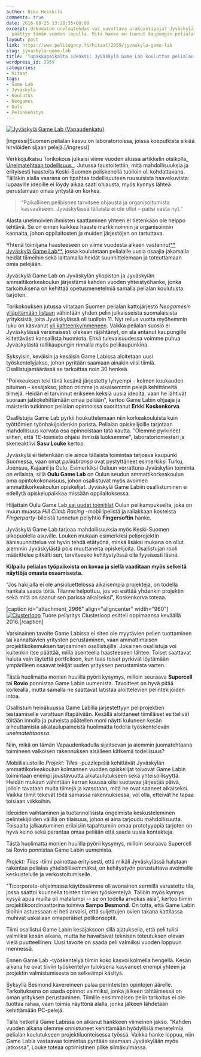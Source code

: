 ```yaml
---
author: Niko Heikkilä
comments: true
date: 2016-08-25 13:28:35+00:00
excerpt: Uskomaton unelmatehdas vai uuvuttava urakointipaja? Jyväskylä Game Lab -hanke
  päättyy tämän vuoden lopulla. Mitä hanke on tuonut kaupungin pelialalle?
layout: post
link: https://www.pelilegacy.fi/hitaat/2959/jyvaskyla-game-lab
slug: jyvaskyla-game-lab
title: 'Tupakkapaikalta ideaksi: Jyväskylä Game Lab kouluttaa pelialan uusia kykyjä'
wordpress_id: 2959
categories:
- Hitaat
tags:
- Game Lab
- Jyväskylä
- Koulutus
- Neogames
- Oulu
- Pelinkehitys
---
```


[![Jyväskylä Game Lab (Vapaudenkatu)](https://www.pelilegacy.fi/wp-content/uploads/2016/08/gamelab.jpg)](https://www.pelilegacy.fi/wp-content/uploads/2016/08/gamelab.jpg)

[ingressi]Suomen pelialan kasvu on laboratorioissa, joissa koeputkista sikiää hirviöiden sijaan pelejä.[/ingressi]

Verkkojulkaisu Torikokous julkaisi viime vuoden alussa artikkelin otsikolla_[ Unelmatehtaan todellisuus](http://torikokous.fi/unelmatehtaan-todellisuus/)_. Jutussa taustoitettiin, mitä mahdollisuuksia ja erityisesti haasteita Keski-Suomen peliskenellä tuolloin oli kohdattavana. Tälläkin alalla vaarana on tipahtaa todellisuuteen ruusuisista haavekuvista: lupaaville ideoille ei löydy aikaa saati ohjausta, myös kynnys lähteä perustamaan omaa yritystä on korkea.



<blockquote>“Paikallinen pelibisnes tarvitsee ohjausta ja organisoitumista kasvaakseen. Jyväskylässä tällaista ei ole ollut – paitsi vasta nyt.”</blockquote>



Alasta unelmoivien ihmisten saattaminen yhteen ei tietenkään ole helppo tehtävä. Se on ennen kaikkea haaste markkinoinnin ja organisoinnin kannalta, johon oppilaitosten ja muiden järjestöjen on tartuttava.

Yhtenä toimijana haasteeseen on viime vuodesta alkaen vastannut[** Jyväskylä Game Lab**](http://www.jklgamelab.fi), jossa koulutetaan pelialalle uusia osaajia jakamalla heidät tiimeihin sekä laittamalla heidät suunnittelemaan ja toteuttamaan omia pelejään.

Jyväskylä Game Lab on Jyväskylän yliopiston ja Jyväskylän ammattikorkeakoulun järjestämä kahden vuoden yhteistyöhanke, jonka tarkoituksena on kehittää opetusmenetelmiä samalla pelialan koulutusta tarjoten.

Torikokouksen jutussa viitataan Suomen pelialan kattojärjestö _Neogamesin_[ ylläpitämään listaan](http://www.neogames.fi/tietoa-toimialasta/alan-toimijat/) vähintään yhden pelin julkaisseista suomalaisista yrityksistä, joita Jyväskylässä oli tuolloin 11. Nyt reilua vuotta myöhemmin luku on kasvanut [yli kahteenkymmeneen](http://www.expa.fi/game-companies/). Vaikka pelialan suosio ei Jyväskylässä varsinaisesti olekaan räjähtänyt, on ala antanut kaupungille kiitettävästi kansallista huomiota. Ehkä tulevaisuudessa voimme puhua Jyväskylästä rallikaupungin rinnalla myös pelikaupunkina.

Syksyisin, keväisin ja kesäisin Game Labissa aloitetaan uusi työskentelyjakso, johon pyritään saamaan ainakin viisi tiimiä. Osallistujamäärässä se tarkoittaa noin 30 henkeä.

"Poikkeuksen teki tänä kesänä järjestetty lyhyempi – kolmen kuukauden pituinen – kesäjakso, johon otimme jo aikaisemmin pelejä kehittäneitä tiimejä. Heidän ei tarvinnut erikseen keksiä uusia ideoita, vaan he lähtivät suoraan jatkokehittämään omaa peliään", kertoo Game Labin ohjaaja ja maisterin tutkinnon pelialan opinnoissa suorittanut **Erkki Koskenkorva**.

Osallistujia Game Lab pyrkii houkuttelemaan niin korkeakouluista kuin työttömien työnhakijoidenkin parista. Pelialan opiskelijoille tarjotaan mahdollisuus korvata osa opinnoistaan tätä kautta. "Olemme pyrkineet siihen, että TE-toimisto ohjaisi ihmisiä luoksemme", laboratoriomestari ja skeneaktiivi **Sasu Louke** kertoo.

Jyväskylä ei tietenkään ole ainoa tällaista toimintaa tarjoava kaupunki Suomessa, vaan omat _pelilabransa_ ovat pystyttäneet esimerkiksi Turku, Joensuu, Kajaani ja Oulu. Esimerkiksi Ouluun verrattuna Jyväskylän toiminta on erilaista, sillä **Oulu Game Lab** on Oulun seudun ammattikorkeakoulun oma opintokokonaisuus, johon osallistuvat myös avoimen ammattikorkeakoulun opiskelijat. Jyväskylä Game Labiin osallistuminen ei edellytä opiskelupaikkaa missään oppilaitoksessa.

Hiljattain Oulu Game Lab[ sai uudet toimitilat](http://www.kaleva.fi/uutiset/oulu/oulun-pelikampuksen-toiminta-kaynnistyy-oulu-game-lab-muuttaa-kampuksen-tiloihin/735214/) Oulun pelikampukselta, joka on muun muassa _Hill Climb Racing_ -mobiilipelistä ja railakkaan kosteista _Fingerparty_-bileistä tunnetun peliyhtiö **Fingersoftin** hanke.

Jyväskylä Game Lab tarjoaa mahdollisuuksia myös Keski-Suomen ulkopuolella asuville. Louken mukaan esimerkiksi peliprojektin äänisuunnittelua voi hyvin tehdä etätyönä, minkä lisäksi mukana on ollut aiemmin Jyväskylästä pois muuttaneita opiskelijoita. Osallistujan rooli määrittelee pitkälti sen, tarvitseeko kehitystyössä olla fyysisesti läsnä.

**Kilpailu pelialan työpaikoista on kovaa ja siellä vaaditaan myös selkeitä näyttöjä omasta osaamisesta.**

"Jos hakijalla ei ole ansioluettelossa aikaisempia projekteja, on todella hankala saada töitä. Tilanne helpottuu, jos voi esittää yhdenkin projektin sekä mitä on saanut sen parissa aikaiseksi", Koskenkorva toteaa.

[caption id="attachment_2966" align="aligncenter" width="960"][![Clusterloop](https://www.pelilegacy.fi/wp-content/uploads/2016/08/clusterloop.jpg)](https://www.pelilegacy.fi/wp-content/uploads/2016/08/clusterloop.jpg) Tuore peliyritys Clusterloop esitteli oppimaansa keväällä 2016.[/caption]

Varsinainen tavoite Game Labissa ei siten ole myytävien pelien tuottaminen tai kannattavien yritysten perustaminen, vaan ammattimaisen projektikokemuksen tarjoaminen osallistujille. Jokainen osallistuja voi kuitenkin itse päättää, millä asenteella haasteeseen lähtee. Toiset saattavat haluta vain täytettä portfolioon, kun taas toiset pyrkivät löytämään ympärilleen osaavat tekijät uuden yrityksen perustamista varten.

Tästä huolimatta monien huulilla pyörii kysymys, milloin seuraava **Supercell** tai **Rovio** ponnistaa Game Labin uumenista. Tavoitteet on hyvä pitää korkealla, mutta samalla ne saattavat latistaa aloittelevien pelintekijöiden intoa.

Osallistuin heinäkuussa Game Labilla järjestettyyn peliprojektien testaamiselle varattuun iltapäivään. Kesällä aloittaneet tiimiläiset esittelivät töitään innolla ja puheista päätellen moni näytti kuluneen kesän aiheuttamista aikataulupaineista huolimatta todella työskentelevän _unelmatehtaassa_.

Niin, mikä on tämän Vapaudenkadulla sijaitsevan ja aiemmin juomatehtaana toimineen valkoisen rakennuksen sisälleen kätkemä todellisuus?

Mobiilialustoille _Projekt: Tiles_ -puzzlepeliä kehittävät Jyväskylän ammattikorkeakoulun kolmannen vuoden opiskelijat toivovat Game Labin toimintaan enempi joustavuutta aikataulutukseen sekä yhteisöllisyyttä. Heidän mukaan vähintään kerran kuussa olisi suotavaa järjestää päivä, jolloin tavataan muita tiimejä ja katsotaan, mitä he ovat saaneet aikaiseksi. Vaikka tiimit tekevät töitä samassa rakennuksessa, voi olla, etteivät he tapaa toisiaan viikkoihin.

Ideoiden vaihtaminen ja tuotannollisista ongelmista keskusteleminen pelintekijöiden välillä on tilaisuus, johon ei aina tarjoudu mahdollisuutta. Toisaalta jalkautuminen erilaisiin tapahtumiin omaa prototyyppiä tarjoten on hyvä keino sekä parantaa omaa peliään että saada uusia kontakteja.

<div class="pullquote">Tästä huolimatta monien huulilla pyörii kysymys, milloin seuraava Supercell tai Rovio ponnistaa Game Labin uumenista.</div>

_Projekt: Tiles_ -tiimi painottaa erityisesti, että mikäli Jyväskylässä halutaan rakentaa pelialaa yhteisöllisemmäksi, on kehitystyön perustuttava avoimelle keskustelulle ja verkostoitumiselle.

"Ticorporate-ohjelmassa käytössämme oli avonainen sermillä varustettu tila, jossa saattoi kuunnella toisten tiimien työskentelyä. Tällöin myös kynnys kysyä apua muilta oli matalampi -- se on todella arvokas asia", kertoo tiimin projektikoordinaattorina toimiva **Sampo Besmond**. On totta, että Game Labin tiloihin astuessaan ei heti arvaisi, että suljettujen ovien takana kattilassa muhivat uskaliaan omaperäiset pelikonseptit.

Tiimi osallistui Game Labin kesäjaksoon sillä ajatuksella, että peli tulisi valmiiksi kesän aikana, mutta he havaitsivat teknisen toteutuksen olevan vielä puutteellinen. Uusi tavoite on saada peli valmiiksi vuoden loppuun mennessä.

Ennen Game Lab -työskentelyä tiimin koko kasvoi kolmella hengellä. Kesän aikana he ovat tiiviin työskentelyn tuloksena kasvaneet enempi yhteen ja projektin valmistumisesta on selkeämpi käsitys.

Syksyllä Besmond kavereineen palaa perinteisten opintojen äärelle. Tarkoituksena on saada opinnot valmiiksi, jonka jälkeen tähtäimessä on oman yrityksen perustaminen. Tiimille ensimmäisen pelin tarkoitus ei ole tuottaa rahaa, vaan toimia näyttönä alalla, jonka jälkeen lähdetään kehittämään PC-pelejä.

Tällä hetkellä Game Labissa on alkanut hankkeen viimeinen jakso. "Kahden vuoden aikana olemme onnistuneet kehittämään hyödyllisiä menetelmiä pelialan koulutukseen projektiluonteisessa työssä. Vaikka hanke loppuu, niin Game Labia vastaavaa toimintaa pyritään saamaan Jyväskylään myös jatkossa", Louke toteaa optimistinen pilke silmäkulmassa.
